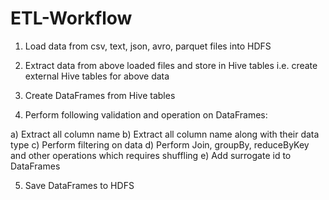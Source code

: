 # ETL-Workflow

1) Load data from csv, text, json, avro, parquet files into HDFS

2) Extract data from above loaded files and store in Hive tables i.e. create external Hive tables for above data

3) Create DataFrames from Hive tables

4) Perform following validation and operation on DataFrames:

a) Extract all column name
b) Extract all column name along with their data type
c) Perform filtering on data
d) Perform Join, groupBy, reduceByKey and other operations which requires shuffling
e) Add surrogate id to DataFrames

5) Save DataFrames to HDFS 
